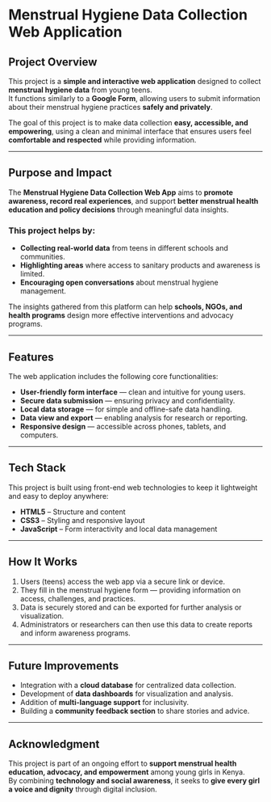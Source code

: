 # Menstrual Hygiene Data Collection Web Application

## Project Overview  
This project is a **simple and interactive web application** designed to collect **menstrual hygiene data** from young teens.  
It functions similarly to a **Google Form**, allowing users to submit information about their menstrual hygiene practices **safely and privately**.  

The goal of this project is to make data collection **easy, accessible, and empowering**, using a clean and minimal interface that ensures users feel **comfortable and respected** while providing information.

---

## Purpose and Impact  
The **Menstrual Hygiene Data Collection Web App** aims to **promote awareness, record real experiences**, and support **better menstrual health education and policy decisions** through meaningful data insights.  

### This project helps by:
-  **Collecting real-world data** from teens in different schools and communities.  
-  **Highlighting areas** where access to sanitary products and awareness is limited.  
-  **Encouraging open conversations** about menstrual hygiene management.  

The insights gathered from this platform can help **schools, NGOs, and health programs** design more effective interventions and advocacy programs.

---

##  Features  
The web application includes the following core functionalities:

-  **User-friendly form interface** — clean and intuitive for young users.  
-  **Secure data submission** — ensuring privacy and confidentiality.  
-  **Local data storage** — for simple and offline-safe data handling.  
-  **Data view and export** — enabling analysis for research or reporting.  
-  **Responsive design** — accessible across phones, tablets, and computers.  

---

##  Tech Stack  
This project is built using front-end web technologies to keep it lightweight and easy to deploy anywhere:

- **HTML5** – Structure and content  
- **CSS3** – Styling and responsive layout  
- **JavaScript** – Form interactivity and local data management  

---

##  How It Works  
1. Users (teens) access the web app via a secure link or device.  
2. They fill in the menstrual hygiene form — providing information on access, challenges, and practices.  
3. Data is securely stored and can be exported for further analysis or visualization.  
4. Administrators or researchers can then use this data to create reports and inform awareness programs.

---

##  Future Improvements  
-  Integration with a **cloud database** for centralized data collection.  
-  Development of **data dashboards** for visualization and analysis.  
-  Addition of **multi-language support** for inclusivity.  
-  Building a **community feedback section** to share stories and advice.  

---

##  Acknowledgment  
This project is part of an ongoing effort to **support menstrual health education, advocacy, and empowerment** among young girls in Kenya.  
By combining **technology and social awareness**, it seeks to **give every girl a voice and dignity** through digital inclusion.

